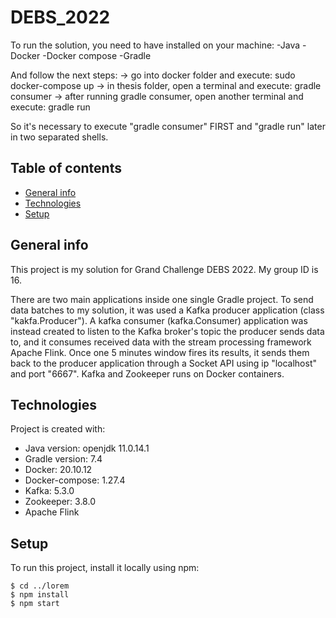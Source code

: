 # DEBS_2022

To run the solution, you need to have installed on your machine:
-Java
-Docker
-Docker compose
-Gradle

And follow the next steps:
-> go into docker folder and execute: sudo docker-compose up
-> in thesis folder, open a terminal and execute: gradle consumer
-> after running gradle consumer, open another terminal and execute: gradle run 

So it's necessary to execute "gradle consumer" FIRST and "gradle run" later in two separated shells.

## Table of contents
* [General info](#general-info)
* [Technologies](#technologies)
* [Setup](#setup)

## General info
This project is my solution for Grand Challenge DEBS 2022. My group ID is 16. 

There are two main applications inside one single Gradle project.
To send data batches to my solution, it was used a Kafka producer application (class "kakfa.Producer"). A kafka consumer (kafka.Consumer) application was instead created to listen to the Kafka broker's topic the producer sends data to, and it consumes received data with the stream processing framework Apache Flink. 
Once one 5 minutes window fires its results, it sends them back to the producer application through a Socket API using ip "localhost" and port "6667". 
Kafka and Zookeeper runs on Docker containers. 
	
## Technologies
Project is created with:
* Java version: openjdk 11.0.14.1
* Gradle version: 7.4
* Docker: 20.10.12
* Docker-compose: 1.27.4
* Kafka: 5.3.0
* Zookeeper: 3.8.0
* Apache Flink 
	
## Setup
To run this project, install it locally using npm:

```
$ cd ../lorem
$ npm install
$ npm start
```
